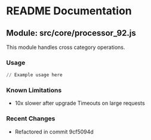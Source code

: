 # README Documentation

## Module: src/core/processor_92.js

This module handles cross category operations.

### Usage

```python
// Example usage here
```

### Known Limitations

- 10x slower after upgrade Timeouts on large requests

### Recent Changes

- Refactored in commit 9cf5094d
